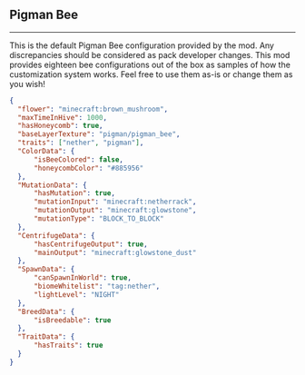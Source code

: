 ##  **Pigman Bee**  

***  

This is the default Pigman Bee configuration provided by the mod. Any discrepancies should be considered as pack developer changes. This mod provides eighteen bee configurations out of the box as samples of how the customization system works. Feel free to use them as-is or change them as you wish!  
  

```json  
{  
  "flower": "minecraft:brown_mushroom",  
  "maxTimeInHive": 1000,  
  "hasHoneycomb": true,  
  "baseLayerTexture": "pigman/pigman_bee",  
  "traits": ["nether", "pigman"],  
  "ColorData": {  
	  "isBeeColored": false,  
	  "honeycombColor": "#885956"  
  },  
  "MutationData": {  
	  "hasMutation": true,  
	  "mutationInput": "minecraft:netherrack",  
	  "mutationOutput": "minecraft:glowstone",  
	  "mutationType": "BLOCK_TO_BLOCK"  
  },  
  "CentrifugeData": {  
	  "hasCentrifugeOutput": true,  
	  "mainOutput": "minecraft:glowstone_dust"  
  },  
  "SpawnData": {  
	  "canSpawnInWorld": true,  
	  "biomeWhitelist": "tag:nether",  
	  "lightLevel": "NIGHT"  
  },  
  "BreedData": {  
	  "isBreedable": true  
  },  
  "TraitData": {  
	  "hasTraits": true  
  }  
}
```
<!--stackedit_data:
eyJoaXN0b3J5IjpbMTkzNDAwMDk0Nl19
-->